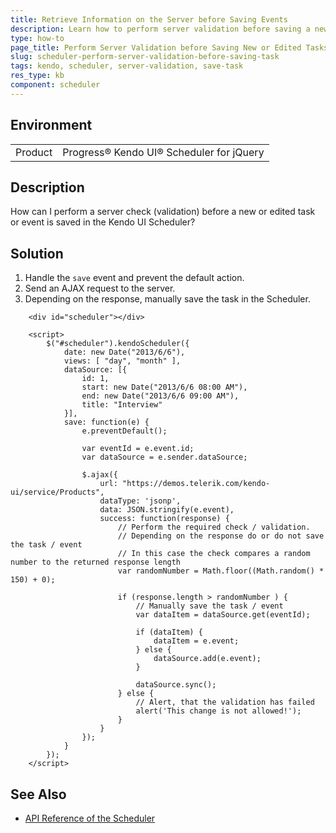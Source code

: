 ```yaml
---
title: Retrieve Information on the Server before Saving Events
description: Learn how to perform server validation before saving a new or edited Kendo UI Scheduler task or event.
type: how-to
page_title: Perform Server Validation before Saving New or Edited Tasks - Kendo UI Scheduler for jQuery
slug: scheduler-perform-server-validation-before-saving-task
tags: kendo, scheduler, server-validation, save-task
res_type: kb
component: scheduler
---
```


## Environment

<table>
 <tr>
  <td>Product</td>
  <td>Progress® Kendo UI® Scheduler for jQuery</td>
 </tr>
</table>

## Description

How can I perform a server check (validation) before a new or edited task or event is saved in the Kendo UI Scheduler?

## Solution

1. Handle the `save` event and prevent the default action.
1. Send an AJAX request to the server.
1. Depending on the response, manually save the task in the Scheduler.

```dojo
	<div id="scheduler"></div>

	<script>
		$("#scheduler").kendoScheduler({
			date: new Date("2013/6/6"),
			views: [ "day", "month" ],
			dataSource: [{
				id: 1,
				start: new Date("2013/6/6 08:00 AM"),
				end: new Date("2013/6/6 09:00 AM"),
				title: "Interview"
			}],
			save: function(e) {
				e.preventDefault();

				var eventId = e.event.id;
				var dataSource = e.sender.dataSource;

				$.ajax({
					url: "https://demos.telerik.com/kendo-ui/service/Products",
					dataType: 'jsonp',
					data: JSON.stringify(e.event),
					success: function(response) {
						// Perform the required check / validation.
						// Depending on the response do or do not save the task / event
						// In this case the check compares a random number to the returned response length
						var randomNumber = Math.floor((Math.random() * 150) + 0);

						if (response.length > randomNumber ) {
							// Manually save the task / event
							var dataItem = dataSource.get(eventId);

							if (dataItem) {
								dataItem = e.event;
							} else {
								dataSource.add(e.event);
							}

							dataSource.sync();
						} else {
							// Alert, that the validation has failed
							alert('This change is not allowed!');
						}
					}
				});
			}
		});
	</script>
```

## See Also

* [API Reference of the Scheduler](https://docs.telerik.com/kendo-ui/api/javascript/ui/scheduler)

